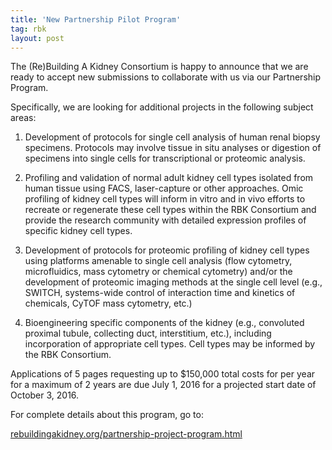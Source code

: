 ```yaml
---
title: 'New Partnership Pilot Program'
tag: rbk
layout: post
---
```


The (Re)Building A Kidney Consortium is happy to announce that we are ready to accept new submissions to collaborate with us via our Partnership Program.

Specifically, we are looking for additional projects in the following subject areas:

1. Development of protocols for single cell analysis of human renal biopsy specimens. Protocols may involve tissue in situ analyses or digestion of specimens into single cells for transcriptional or proteomic analysis.

2. Profiling and validation of normal adult kidney cell types isolated from human tissue using FACS, laser-capture or other approaches. Omic profiling of kidney cell types will inform in vitro and in vivo efforts to recreate or regenerate these cell types within the RBK Consortium and provide the research community with detailed expression profiles of specific kidney cell types.

3. Development of protocols for proteomic profiling of kidney cell types using platforms amenable to single cell analysis (flow cytometry, microfluidics, mass cytometry or chemical cytometry) and/or the development of proteomic imaging methods at the single cell level (e.g., SWITCH, systems-wide control of interaction time and kinetics of chemicals, CyTOF mass cytometry, etc.)

4. Bioengineering specific components of the kidney (e.g., convoluted proximal tubule, collecting duct, interstitium, etc.), including incorporation of appropriate cell types. Cell types may be informed by the RBK Consortium.

Applications of 5 pages requesting up to $150,000 total costs for per year for a maximum of 2 years are due July 1, 2016 for a projected start date of October 3, 2016.

For complete details about this program, go to:

<a href="https://www.rebuildingakidney.org/partnership-project-program.html">rebuildingakidney.org/partnership-project-program.html</a>